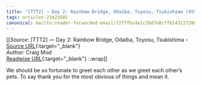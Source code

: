 ```yaml
---
title: "[TTT2] — Day 2: Rainbow Bridge, Odaiba, Toyosu, Tsukishima (459214542)"
tags: articles-23423585
canonical: mailto:reader-forwarded-email/72f7fbc4a1c20d7e8cffb14312728093
---
```


[[_Source_: [TTT2] — Day 2: Rainbow Bridge, Odaiba, Toyosu, Tsukishima - [Source URL](mailto:reader-forwarded-email/72f7fbc4a1c20d7e8cffb14312728093){:target="_blank"}<br>
_Author_: Craig Mod<br>
[Readwise URL](https://readwise.io/open/459214542){:target="_blank"}
::wrap]]

We should be so fortunate to greet each other as we greet each other’s pets. To say thank you for the most obvious of things and mean it.
